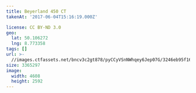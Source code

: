 ```yaml
---
title: Beyerland 450 CT
takenAt: '2017-06-04T15:16:19.000Z'

license: CC BY-ND 3.0
geo:
  lat: 50.106272
  lng: 8.773358
tags: []
url: >-
  //images.ctfassets.net/bncv3c2gt878/pyCCyVSnNWhqey6Jep07G/3246eb95f168a4422c7ba86be852534f/beyerland-450-ct_34284958613_o
size: 3365297
image:
  width: 4608
  height: 2592
---
```

